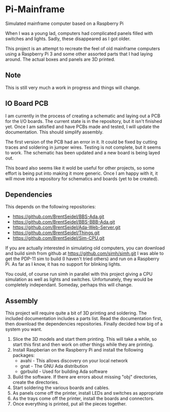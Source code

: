# Pi-Mainframe
Simulated mainframe computer based on a Raspberry Pi

When I was a young lad, computers had complicated panels filled with
switches and lights.  Sadly, these disappeared as I got older.

This project is an attempt to recreate the feel of old mainframe computers
using a Raspberry Pi 3 and some other assorted parts that I had laying
around.  The actual boxes and panels are 3D printed.

## Note
This is still very much a work in progress and things will change.

## IO Board PCB
I am currently in the process of creating a schematic and laying out a PCB
for the I/O boards.  The current state is in the repository, but it isn't
finished yet.  Once I am satisfied and have PCBs made and tested, I will
update the documentation.  This should simplify assembly.

The first version of the PCB had an error in it.  It could be fixed by
cutting traces and soldering in jumper wires.  Testing is not complete,
but it seems to work.  The schematic has been updated and a new board
is being layed out.

This board also seems like it wold be useful for other projects, so some
effort is being put into making it more generic.  Once I am happy with it,
it will move into a repository for schematics and boards (yet to be
created).

## Dependencies
This depends on the following repositories:
* https://github.com/BrentSeidel/BBS-Ada.git
* https://github.com/BrentSeidel/BBS-BBB-Ada.git
* https://github.com/BrentSeidel/Ada-Web-Server.git
* https://github.com/BrentSeidel/Things.git
* https://github.com/BrentSeidel/Sim-CPU.git

If you are actually interested in simulating old computers, you can
download and build simh from github at https://github.com/simh/simh.git
I was able to get the PDP-11 sim to build (I haven't tried others) and
run on a Raspberry Pi.  As far as I know, it has no support for blinking
lights.

You could, of course run simh in parallel with this project giving a
CPU simulation as well as lights and switches.  Unfortunately, they would
be completely independant.  Someday, perhaps this will change.

## Assembly
This project will require quite a bit of 3D printing and soldering.  The
included documentation includes a parts list.  Read the documentation
first, then download the dependencies repositories.  Finally decided
how big of a system you want.
1. Slice the 3D models and start them printing.  This will take a while,
   so start this first and then work on other things while they are printing.
2. Install Raspberian on the Raspberry Pi and install the following packages:
   * avahi - This allows discovery on your local network
   * gnat - The GNU Ada distribution
   * gprbuild - Used for building Ada software
3. Build the software.  If there are errors about missing "obj" directories,
   create the directories.
4. Start soldering the various boards and cables.
5. As panels come off the printer, install LEDs and switches as appropriate
6. As the trays come off the printer, install the boards and connectors.
7. Once everything is printed, put all the pieces together.

